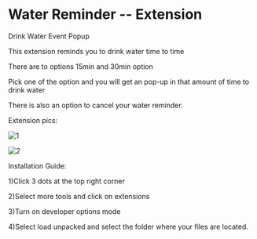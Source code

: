 # Water Reminder -- Extension

Drink Water Event Popup


This extension reminds you to drink water time to time 


There are to options 15min and 30min option 


Pick one of the option and you will get an pop-up in that amount of time to drink water


There is also an option to cancel your water reminder.



Extension pics:


![1](https://user-images.githubusercontent.com/101181486/193648078-d3c31ee0-a6ae-4fdf-b1ae-fc69d23666f4.png)



![2](https://user-images.githubusercontent.com/101181486/193648143-fa7a3146-83b1-4c73-b622-862f6690daed.png)




Installation Guide:


1)Click 3 dots at the top right corner


2)Select more tools and click on extensions


3)Turn on developer options mode


4)Select load unpacked and select the folder where your files are located.
